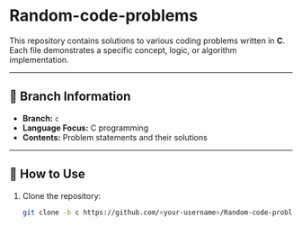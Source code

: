 # Random-code-problems

This repository contains solutions to various coding problems written in **C**.  
Each file demonstrates a specific concept, logic, or algorithm implementation.

---

## 📂 Branch Information
- **Branch:** `c`  
- **Language Focus:** C programming  
- **Contents:** Problem statements and their solutions

---

## 🚀 How to Use
1. Clone the repository:
   ```bash
   git clone -b c https://github.com/<your-username>/Random-code-problems.git
